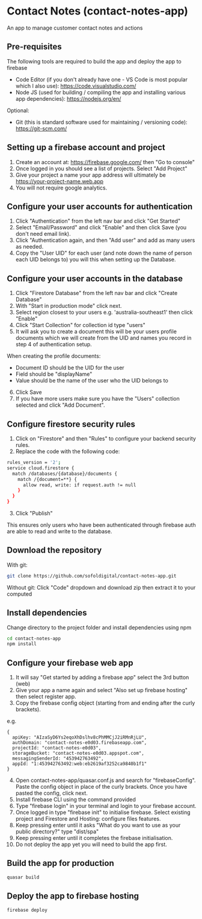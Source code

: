 # Contact Notes (contact-notes-app)

An app to manage customer contact notes and actions

## Pre-requisites

The following tools are required to build the app and deploy the app to firebase

- Code Editor (if you don't already have one - VS Code is most popular which I also use): https://code.visualstudio.com/
- Node JS (used for building / compiling the app and installing various app dependencies): https://nodejs.org/en/

Optional:

- Git (this is standard software used for maintaining / versioning code): https://git-scm.com/

## Setting up a firebase account and project

1. Create an account at: https://firebase.google.com/ then "Go to console"
2. Once logged in you should see a list of projects. Select "Add Project"
3. Give your project a name your app address will ultimately be https://your-project-name.web.app
4. You will not require google analytics.

## Configure your user accounts for authentication

1. Click "Authentication" from the left nav bar and click "Get Started"
2. Select "Email/Password" and click "Enable" and then click Save (you don't need email link).
3. Click "Authentication again, and then "Add user" and add as many users as needed.
4. Copy the "User UID" for each user (and note down the name of person each UID belongs to) you will this when setting up the Database.

## Configure your user accounts in the database

1. Click "Firestore Database" from the left nav bar and click "Create Database"
2. With "Start in production mode" click next.
3. Select region closest to your users e.g. 'australia-southeast1' then click "Enable"
4. Click "Start Collection" for collection id type "users"
5. It will ask you to create a document this will be your users profile documents which we will create from the UID and names you record in step 4 of authentication setup.

When creating the profile documents:

- Document ID should be the UID for the user
- Field should be "displayName"
- Value should be the name of the user who the UID belongs to

6. Click Save
7. If you have more users make sure you have the "Users" collection selected and click "Add Document".

## Configure firestore security rules

1. Click on "Firestore" and then "Rules" to configure your backend security rules.
2. Replace the code with the following code:

```bash
rules_version = '2';
service cloud.firestore {
  match /databases/{database}/documents {
    match /{document=**} {
      allow read, write: if request.auth != null
    }
  }
}
```
3. Click "Publish"

This ensures only users who have been authenticated through firebase auth are able to read and write to the database.

## Download the repository

With git:

```bash
git clone https://github.com/sofoldigital/contact-notes-app.git
```

Without git:
Click "Code" dropdown and download zip then extract it to your computed

## Install dependencies

Change directory to the project folder and install dependencies using npm

```bash
cd contact-notes-app
npm install
```

## Configure your firebase web app

1. It will say "Get started by adding a firebase app" select the 3rd button (web)
2. Give your app a name again and select "Also set up firebase hosting" then select register app.
3. Copy the firebase config object (starting from and ending after the curly brackets).

e.g.

```
{
  apiKey: "AIzaSyD6Ys2eqoXhDslhv8cPhMMCjJ2iRMnRjLU",
  authDomain: "contact-notes-e0d03.firebaseapp.com",
  projectId: "contact-notes-e0d03",
  storageBucket: "contact-notes-e0d03.appspot.com",
  messagingSenderId: "453942763492",
  appId: "1:453942763492:web:eb2619af3252ca9840b1f1"
}
```

4. Open contact-notes-app/quasar.conf.js and search for "firebaseConfig". Paste the config object in place of the curly brackets. Once you have pasted the config, click next.
5. Install firebase CLI using the command provided
6. Type "firebase login" in your terminal and login to your firebase account.
7. Once logged in type "firebase init" to initialise firebase. Select existing project and Firestore and Hosting: configure files features.
8. Keep pressing enter until it asks "What do you want to use as your public directory?" type "dist/spa"
9. Keep pressing enter until it completes the firebase initialisation.
10. Do not deploy the app yet you will need to build the app first.

## Build the app for production

```bash
quasar build
```

## Deploy the app to firebase hosting

```bash
firebase deploy
```
